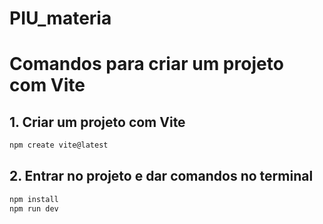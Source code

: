 # PIU_materia

# Comandos para criar um projeto com Vite

## 1. Criar um projeto com Vite

```bash
npm create vite@latest
```

## 2. Entrar no projeto e dar comandos no terminal

```bash 
npm install
npm run dev

```